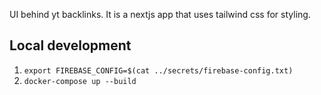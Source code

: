 UI behind yt backlinks. It is a nextjs app that uses tailwind css for styling.

## Local development

1. `export FIREBASE_CONFIG=$(cat ../secrets/firebase-config.txt)`
2. `docker-compose up --build`
